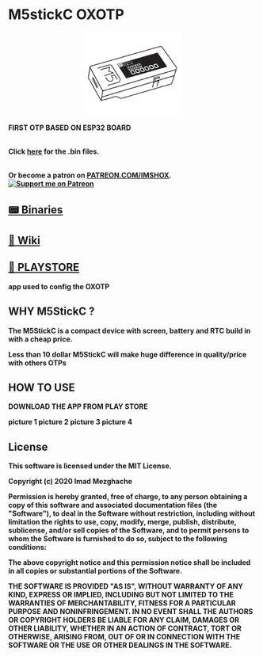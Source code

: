 # M5stickC OXOTP

<p align="center"><img alt="PICTURE logo" src="img/main.png" width="200"></p>

<b>FIRST OTP BASED ON ESP32 BOARD <br><br>

  Click <a href="">here</a> for the .bin files.<br><br>

Or become a patron on <a href="https://patreon.com/IMSHOX" target="_blank">PATREON.COM/IMSHOX</a>.<br>[![Support me on Patreon](https://img.shields.io/endpoint.svg?url=https%3A%2F%2Fshieldsio-patreon.vercel.app%2Fapi%3Fusername%3DIMSHOX%26type%3Dpatrons&style=for-the-badge)](https://patreon.com/IMSHOX)





## [📟 Binaries]()
## [📖 Wiki]()
## [📱 PLAYSTORE](https://play.google.com/store/apps/details?id=com.shox.oxotp)
app used to config the OXOTP 

## WHY M5StickC ?
The M5StickC is a compact device with screen, battery and RTC build in with a cheap price.

Less than 10 dollar M5StickC will make huge difference in quality/price with others OTPs 





## HOW TO USE


DOWNLOAD THE APP FROM PLAY STORE 


picture 1
picture 2 
picture 3
picture 4




## License 

This software is licensed under the MIT License. 

Copyright (c) 2020 Imad Mezghache
 
Permission is hereby granted, free of charge, to any person obtaining a copy of this software and associated documentation files (the "Software"), to deal in the Software without restriction, including without limitation the rights to use, copy, modify, merge, publish, distribute, sublicense, and/or sell copies of the Software, and to permit persons to whom the Software is furnished to do so, subject to the following conditions:

The above copyright notice and this permission notice shall be included in all copies or substantial portions of the Software.

THE SOFTWARE IS PROVIDED "AS IS", WITHOUT WARRANTY OF ANY KIND, EXPRESS OR IMPLIED, INCLUDING BUT NOT LIMITED TO THE WARRANTIES OF MERCHANTABILITY, FITNESS FOR A PARTICULAR PURPOSE AND NONINFRINGEMENT. IN NO EVENT SHALL THE AUTHORS OR COPYRIGHT HOLDERS BE LIABLE FOR ANY CLAIM, DAMAGES OR OTHER LIABILITY, WHETHER IN AN ACTION OF CONTRACT, TORT OR OTHERWISE, ARISING FROM, OUT OF OR IN CONNECTION WITH THE SOFTWARE OR THE USE OR OTHER DEALINGS IN THE SOFTWARE.
